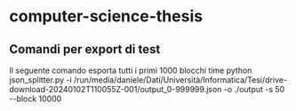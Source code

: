 # computer-science-thesis

## Comandi per export di test
Il seguente comando esporta tutti i primi 1000 blocchi
time python json_splitter.py -i /run/media/daniele/Dati/Università/Informatica/Tesi/drive-download-20240102T110055Z-001/output_0-999999.json -o ./output -s 50 --block 10000